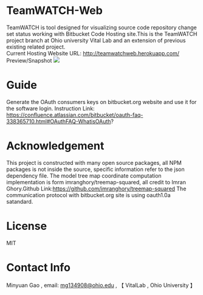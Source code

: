 # TeamWATCH-Web
TeamWATCH is tool designed for visualizing source code repository change set status working with Bitbucket Code Hosting site.This is the TeamWATCH project branch at Ohio university Vital Lab and an extension of previous existing related project.   
Current Hosting Website URL: http://teamwatchweb.herokuapp.com/   
Preview/Snapshot
![](https://image-store.slidesharecdn.com/c4e7fde2-6420-434e-8271-ea78c0648ded-medium.png)

# Guide
Generate the OAuth consumers keys on bitbucket.org website and use it for the software login.
Instruction Link:
https://confluence.atlassian.com/bitbucket/oauth-faq-338365710.html#OAuthFAQ-WhatisOAuth?


# Acknowledgement
This project is constructed with many open source packages, all NPM packages is not inside the source, specific information refer to the json dependency file. The model tree map coordinate computation implementation is form imranghory/treemap-squared, all credit to Imran Ghory.Github Link:https://github.com/imranghory/treemap-squared
The communication protocol with bitbucket.org site is using oauth1.0a satandard.

# License  
MIT

# Contact Info  
Minyuan Gao , email: mg134908@ohio.edu , 【 VitalLab , Ohio University 】
